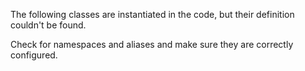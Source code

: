 The following classes are instantiated in the code, but their definition couldn't be found. 

Check for namespaces and aliases and make sure they are correctly configured.